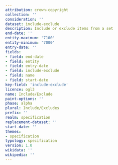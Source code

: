 ```yaml
---
attribution: crown-copyright
collection: ''
consideration: ''
dataset: include-exclude
description: Include or exclude items from a set
end-date: ''
entity-maximum: '7100'
entity-minimum: '7000'
entry-date: ''
fields:
- field: end-date
- field: entity
- field: entry-date
- field: include-exclude
- field: name
- field: start-date
key-field: 'include-exclude'
licence: ogl3
name: Include/Exclude
paint-options: ''
phase: alpha
plural: Include/Excludes
prefix: ''
realm: specification
replacement-dataset: ''
start-date: ''
themes:
- specification
typology: specification
version: 1.0
wikidata: ''
wikipedia: ''
---
```

